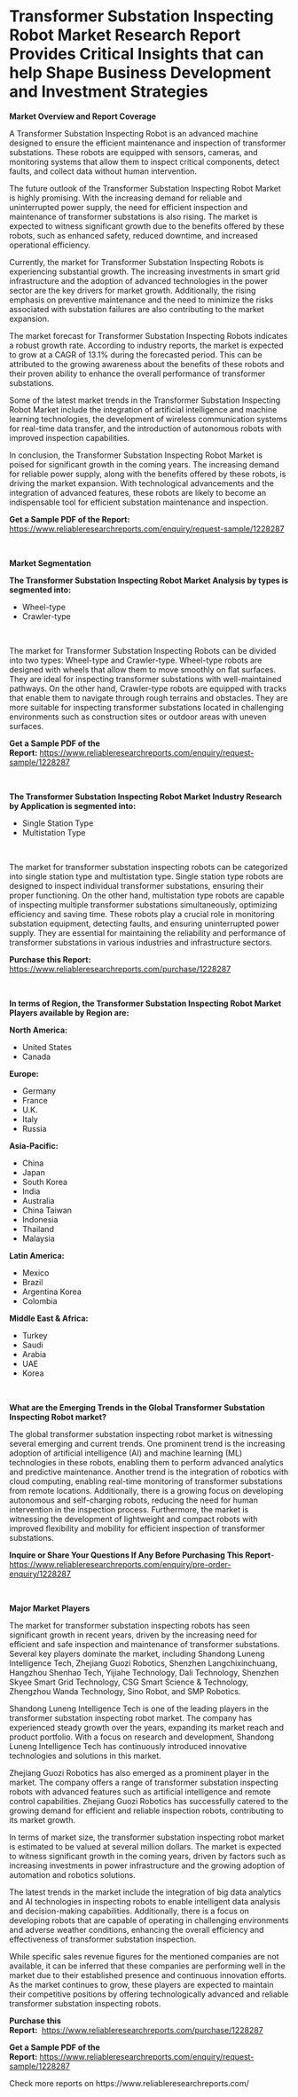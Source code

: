 <p><h1>Transformer Substation Inspecting Robot Market Research Report Provides Critical Insights that can help Shape Business Development and Investment Strategies</h1></p><p><strong>Market Overview and Report Coverage</strong></p>
<p><p>A Transformer Substation Inspecting Robot is an advanced machine designed to ensure the efficient maintenance and inspection of transformer substations. These robots are equipped with sensors, cameras, and monitoring systems that allow them to inspect critical components, detect faults, and collect data without human intervention.</p><p>The future outlook of the Transformer Substation Inspecting Robot Market is highly promising. With the increasing demand for reliable and uninterrupted power supply, the need for efficient inspection and maintenance of transformer substations is also rising. The market is expected to witness significant growth due to the benefits offered by these robots, such as enhanced safety, reduced downtime, and increased operational efficiency.</p><p>Currently, the market for Transformer Substation Inspecting Robots is experiencing substantial growth. The increasing investments in smart grid infrastructure and the adoption of advanced technologies in the power sector are the key drivers for market growth. Additionally, the rising emphasis on preventive maintenance and the need to minimize the risks associated with substation failures are also contributing to the market expansion.</p><p>The market forecast for Transformer Substation Inspecting Robots indicates a robust growth rate. According to industry reports, the market is expected to grow at a CAGR of 13.1% during the forecasted period. This can be attributed to the growing awareness about the benefits of these robots and their proven ability to enhance the overall performance of transformer substations.</p><p>Some of the latest market trends in the Transformer Substation Inspecting Robot Market include the integration of artificial intelligence and machine learning technologies, the development of wireless communication systems for real-time data transfer, and the introduction of autonomous robots with improved inspection capabilities.</p><p>In conclusion, the Transformer Substation Inspecting Robot Market is poised for significant growth in the coming years. The increasing demand for reliable power supply, along with the benefits offered by these robots, is driving the market expansion. With technological advancements and the integration of advanced features, these robots are likely to become an indispensable tool for efficient substation maintenance and inspection.</p></p>
<p><strong>Get a Sample PDF of the Report:</strong> <a href="https://www.reliableresearchreports.com/enquiry/request-sample/1228287">https://www.reliableresearchreports.com/enquiry/request-sample/1228287</a></p>
<p>&nbsp;</p>
<p><strong>Market Segmentation</strong></p>
<p><strong>The Transformer Substation Inspecting Robot Market Analysis by types is segmented into:</strong></p>
<p><ul><li>Wheel-type</li><li>Crawler-type</li></ul></p>
<p>&nbsp;</p>
<p><p>The market for Transformer Substation Inspecting Robots can be divided into two types: Wheel-type and Crawler-type. Wheel-type robots are designed with wheels that allow them to move smoothly on flat surfaces. They are ideal for inspecting transformer substations with well-maintained pathways. On the other hand, Crawler-type robots are equipped with tracks that enable them to navigate through rough terrains and obstacles. They are more suitable for inspecting transformer substations located in challenging environments such as construction sites or outdoor areas with uneven surfaces.</p></p>
<p><strong>Get a Sample PDF of the Report:</strong>&nbsp;<a href="https://www.reliableresearchreports.com/enquiry/request-sample/1228287">https://www.reliableresearchreports.com/enquiry/request-sample/1228287</a></p>
<p>&nbsp;</p>
<p><strong>The Transformer Substation Inspecting Robot Market Industry Research by Application is segmented into:</strong></p>
<p><ul><li>Single Station Type</li><li>Multistation Type</li></ul></p>
<p>&nbsp;</p>
<p><p>The market for transformer substation inspecting robots can be categorized into single station type and multistation type. Single station type robots are designed to inspect individual transformer substations, ensuring their proper functioning. On the other hand, multistation type robots are capable of inspecting multiple transformer substations simultaneously, optimizing efficiency and saving time. These robots play a crucial role in monitoring substation equipment, detecting faults, and ensuring uninterrupted power supply. They are essential for maintaining the reliability and performance of transformer substations in various industries and infrastructure sectors.</p></p>
<p><strong>Purchase this Report:</strong>&nbsp; <a href="https://www.reliableresearchreports.com/purchase/1228287">https://www.reliableresearchreports.com/purchase/1228287</a></p>
<p>&nbsp;</p>
<p><strong>In terms of Region, the Transformer Substation Inspecting Robot Market Players available by Region are:</strong></p>
<p>
    <p> <strong> North America: </strong>
        <ul>
            <li>United States</li>
            <li>Canada</li>
        </ul>
        </p> 
    <p> <strong> Europe: </strong>
        <ul>
            <li>Germany</li>
            <li>France</li>
            <li>U.K.</li>
            <li>Italy</li>
            <li>Russia</li>
        </ul>
        </p> 
    <p> <strong> Asia-Pacific: </strong>
        <ul>
            <li>China</li>
            <li>Japan</li>
            <li>South Korea</li>
            <li>India</li>
            <li>Australia</li>
            <li>China Taiwan</li>
            <li>Indonesia</li>
            <li>Thailand</li>
            <li>Malaysia</li>
        </ul>
        </p> 
    <p> <strong> Latin America: </strong>
        <ul>
            <li>Mexico</li>
            <li>Brazil</li>
            <li>Argentina Korea</li>
            <li>Colombia</li>
        </ul>
        </p> 
    <p> <strong> Middle East & Africa: </strong>
        <ul>
            <li>Turkey</li>
            <li>Saudi</li>
            <li>Arabia</li>
            <li>UAE</li>
            <li>Korea</li>
        </ul>
    </p>
    </p>
<p>&nbsp;</p>
<p><strong>What are the Emerging Trends in the Global Transformer Substation Inspecting Robot market?</strong></p>
<p><p>The global transformer substation inspecting robot market is witnessing several emerging and current trends. One prominent trend is the increasing adoption of artificial intelligence (AI) and machine learning (ML) technologies in these robots, enabling them to perform advanced analytics and predictive maintenance. Another trend is the integration of robotics with cloud computing, enabling real-time monitoring of transformer substations from remote locations. Additionally, there is a growing focus on developing autonomous and self-charging robots, reducing the need for human intervention in the inspection process. Furthermore, the market is witnessing the development of lightweight and compact robots with improved flexibility and mobility for efficient inspection of transformer substations.</p></p>
<p><strong>Inquire or Share Your Questions If Any Before Purchasing This Report</strong>- <a href="https://www.reliableresearchreports.com/enquiry/pre-order-enquiry/1228287">https://www.reliableresearchreports.com/enquiry/pre-order-enquiry/1228287</a></p>
<p>&nbsp;</p>
<p><strong>Major Market Players</strong></p>
<p><p>The market for transformer substation inspecting robots has seen significant growth in recent years, driven by the increasing need for efficient and safe inspection and maintenance of transformer substations. Several key players dominate the market, including Shandong Luneng Intelligence Tech, Zhejiang Guozi Robotics, Shenzhen Langchixinchuang, Hangzhou Shenhao Tech, Yijiahe Technology, Dali Technology, Shenzhen Skyee Smart Grid Technology, CSG Smart Science & Technology, Zhengzhou Wanda Technology, Sino Robot, and SMP Robotics.</p><p>Shandong Luneng Intelligence Tech is one of the leading players in the transformer substation inspecting robot market. The company has experienced steady growth over the years, expanding its market reach and product portfolio. With a focus on research and development, Shandong Luneng Intelligence Tech has continuously introduced innovative technologies and solutions in this market.</p><p>Zhejiang Guozi Robotics has also emerged as a prominent player in the market. The company offers a range of transformer substation inspecting robots with advanced features such as artificial intelligence and remote control capabilities. Zhejiang Guozi Robotics has successfully catered to the growing demand for efficient and reliable inspection robots, contributing to its market growth.</p><p>In terms of market size, the transformer substation inspecting robot market is estimated to be valued at several million dollars. The market is expected to witness significant growth in the coming years, driven by factors such as increasing investments in power infrastructure and the growing adoption of automation and robotics solutions.</p><p>The latest trends in the market include the integration of big data analytics and AI technologies in inspecting robots to enable intelligent data analysis and decision-making capabilities. Additionally, there is a focus on developing robots that are capable of operating in challenging environments and adverse weather conditions, enhancing the overall efficiency and effectiveness of transformer substation inspection.</p><p>While specific sales revenue figures for the mentioned companies are not available, it can be inferred that these companies are performing well in the market due to their established presence and continuous innovation efforts. As the market continues to grow, these players are expected to maintain their competitive positions by offering technologically advanced and reliable transformer substation inspecting robots.</p></p>
<p><strong>Purchase this Report:</strong>&nbsp;&nbsp;<a href="https://www.reliableresearchreports.com/purchase/1228287">https://www.reliableresearchreports.com/purchase/1228287</a></p>
<p></p>
<p><strong>Get a Sample PDF of the Report:</strong>&nbsp;<a href="https://www.reliableresearchreports.com/enquiry/request-sample/1228287">https://www.reliableresearchreports.com/enquiry/request-sample/1228287</a></p>
<p>Check more reports on https://www.reliableresearchreports.com/</p>